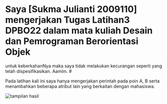# Saya [Sukma Julianti 2009110] mengerjakan Tugas Latihan3 DPBO22 dalam mata kuliah Desain dan Pemrograman Berorientasi Objek 
untuk keberkahanNya maka saya tidak melakukan kecurangan seperti yang telah dispesifikasikan. Aamiin. #

Pada latihan kali ini saya hanya mengerjakan perintah pada poin A, B serta menambahkan beberapa atribut lain yang berkaitan dengan mahasiswa.

![tampilan hasil](https://user-images.githubusercontent.com/99456332/159302982-8a9aaac6-6b17-4549-b783-919d238d6380.png)

